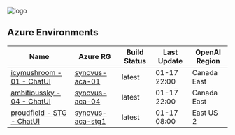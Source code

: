 ![logo](https://solliancepublicdata.blob.core.windows.net/images/synovus-logo-red.svg)

## Azure Environments

| Name                                                                                                           | Azure RG                                                                                                                                                           | Build Status | Last Update | OpenAI Region |
| -------------------------------------------------------------------------------------------------------------- | ------------------------------------------------------------------------------------------------------------------------------------------------------------------ | ------------ | ----------- | ------------- |
| [icymushroom - 01 - ChatUI](https://fllm4693dchatuica.icymushroom-432f788e.eastus2.azurecontainerapps.io)      | [synovus-aca-01](https://portal.azure.com/#@solliance.net/resource/subscriptions/0a03d4f9-c6e4-4ee1-87fb-e2005d2c213d/resourceGroups/synovus-aca-01/overview)      | latest       | 01-17 22:00 | Canada East   |
| [ambitioussky - 04 - ChatUI](https://fllm8c49bchatuica.ambitioussky-4370f7e3.canadaeast.azurecontainerapps.io) | [synovus-aca-04](https://portal.azure.com/#@solliance.net/resource/subscriptions/0a03d4f9-c6e4-4ee1-87fb-e2005d2c213d/resourceGroups/synovus-aca-04/overview)      | latest       | 01-17 22:00 | Canada East   |
| [proudfield - STG - ChatUI](https://exp02stgchatuica.proudfield-ce3df56d.eastus2.azurecontainerapps.io)        | [synovus-aca-stg1](https://portal.azure.com/#@clouddeltav.com/resource/subscriptions/6356d509-cdce-4a30-922d-ff7346a15a65/resourceGroups/synovus-aca-stg/overview) | latest       | 01-17 08:00 | East US 2     |


